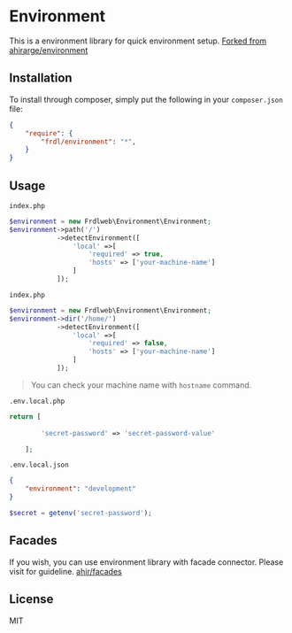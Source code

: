 # Environment

This is a environment library for quick environment setup. [Forked from ahirarge/environment](https://github.com/ahirarge/environment)

## Installation

To install through composer, simply put the following in your `composer.json` file:

```json
{
    "require": {
        "frdl/environment": "*",
    }
}
```

## Usage

`index.php`
```php 
$environment = new Frdlweb\Environment\Environment;
$environment->path('/')
            ->detectEnvironment([
                'local' =>[
                    'required' => true,
                    'hosts' => ['your-machine-name']
                ]
            ]);
```

`index.php`
```php 
$environment = new Frdlweb\Environment\Environment;
$environment->dir('/home/')
            ->detectEnvironment([
                'local' =>[
                    'required' => false,
                    'hosts' => ['your-machine-name']
                ]
            ]);
```

> You can check your machine name with `hostname` command.

`.env.local.php`
```php 
return [
        
        'secret-password' => 'secret-password-value'

    ];
```

`.env.local.json`
```json
{
    "environment": "development"
}
```

```php
$secret = getenv('secret-password');
```

## Facades 

If you wish, you can use environment library with facade connector. Please visit for guideline. [ahir/facades](https://github.com/ahirarge/facades)

## License

MIT

